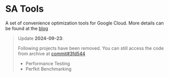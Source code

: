 # SA Tools

A set of convenience optimization tools for Google Cloud. More details can be
found at the
[blog](https://opensource.googleblog.com/2023/12/open-sourcing-tools-for-google-cloud-performance-and-resource-optimization.html)

> Update **2024-09-23**:
>
> Following projects have been removed. You can still access the code from archive
> at [commit#3fd544](https://github.com/GoogleCloudPlatform/cloud-solutions/tree/3fd5449825f23b0493b9cc67211843eb3b3b82a2/projects/sa-tools/)
>
> -   Performance Testing
> -   Perfkit Benchmarking
